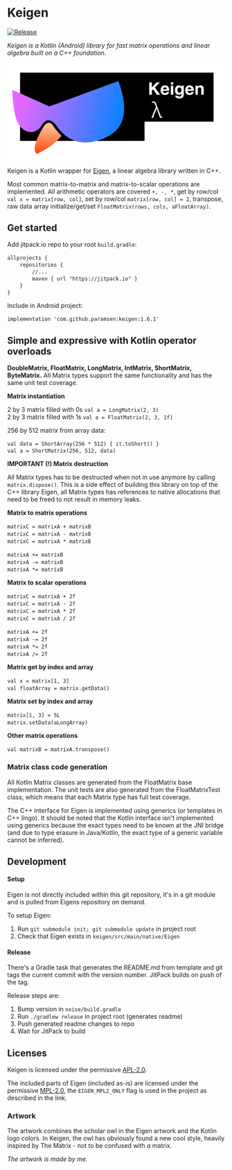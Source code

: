 # Keigen

[![Release](https://jitpack.io/v/paramsen/keigen.svg)](https://jitpack.io/#paramsen/keigen)

_Keigen is a Kotlin (Android) library for fast matrix operations and linear algebra built on a C++ foundation._  

![Keygen artwork](https://raw.githubusercontent.com/paramsen/Keigen/master/artwork.png)

Keigen is a Kotlin wrapper for [Eigen][eigen_site], a linear algebra library written in C++.  

Most common matrix-to-matrix and matrix-to-scalar operations are implemented. All arithmetic 
operators are covered `+, -, *`, get by row/col `val x = matrix[row, col]`, set by row/col 
`matrix[row, col] = 2`, transpose, raw data array initialize/get/set `FloatMatrix(rows, cols, aFloatArray)`.

## Get started

Add jitpack.io repo to your root `build.gradle`:
    
    allprojects {
        repositories {
            //...
            maven { url "https://jitpack.io" }
        }
    }

Include in Android project:

    implementation 'com.github.paramsen:keigen:1.6.1'

## Simple and expressive with Kotlin operator overloads

**DoubleMatrix, FloatMatrix, LongMatrix, IntMatrix, ShortMatrix, ByteMatrix.** All Matrix types 
support the same functionality and has the same unit test coverage.  

**Matrix instantiation**  

2 by 3 matrix filled with 0s `val a = LongMatrix(2, 3)`  
2 by 3 matrix filled with 1s `val a = FloatMatrix(2, 3, 1f)`  

256 by 512 matrix from array data:  
  
    val data = ShortArray(256 * 512) { it.toShort() }
    val a = ShortMatrix(256, 512, data)
    
**IMPORTANT (!) Matrix destruction**  

All Matrix types has to be destructed when not in use anymore by calling `matrix.dispose()`. This is
a side effect of building this library on top of the C++ library Eigen, all Matrix types has references
to native allocations that need to be freed to not result in memory leaks.

**Matrix to matrix operations**  

`matrixC = matrixA + matrixB`  
`matrixC = matrixA - matrixB`  
`matrixC = matrixA * matrixB`  

`matrixA += matrixB`  
`matrixA -= matrixB`  
`matrixA *= matrixB`  

**Matrix to scalar operations**  

`matrixC = matrixA + 2f`  
`matrixC = matrixA - 2f`  
`matrixC = matrixA * 2f`  
`matrixC = matrixA / 2f`  

`matrixA += 2f`  
`matrixA -= 2f`  
`matrixA *= 2f`  
`matrixA /= 2f`  

**Matrix get by index and array**  

`val x = matrix[1, 3]`  
`val floatArray = matrix.getData()`  

**Matrix set by index and array**  

`matrix[1, 3] = 5L`  
`matrix.setData(aLongArray)`  

**Other matrix operations**  

`val matrixB = matrixA.transpose()`  

### Matrix class code generation  

All Kotlin Matrix classes are generated from the FloatMatrix base implementation. The unit tests are 
also generated from the FloatMatrixTest class, which means that each Matrix type has full test coverage.  

The C++ interface for Eigen is implemented using generics (or templates in C++ lingo). It should be 
noted that the Kotlin interface isn't implemented using generics because the exact types need to be
known at the JNI bridge (and due to type erasure in Java/Kotlin, the exact type of a generic 
variable cannot be inferred).

## Development

#### Setup

Eigen is not directly included within this git repository, it's in a git module and is pulled 
from Eigens repository on demand.

To setup Eigen:

1. Run `git submodule init; git submodule update` in project root
2. Check that Eigen exists in `keigen/src/main/native/Eigen`

#### Release

There's a Gradle task that generates the README.md from template and git tags the current commit
with the version number. JitPack builds on push of the tag.

Release steps are:

1. Bump version in `noise/build.gradle`
2. Run `./gradlew release` in project root (generates readme)
3. Push generated readme changes to repo
4. Wait for JitPack to build

## Licenses

Keigen is licensed under the permissive [APL-2.0][keigen_license].  

The included parts of Eigen (included as-is) are licensed under the permissive 
[MPL-2.0][eigen_license], the `EIGEN_MPL2_ONLY` flag is used in the project as described in the link.

### Artwork

The artwork combines the scholar owl in the Eigen artwork and the Kotlin logo colors. In Keigen,
the owl has obviously found a new cool style, heavily inspired by The Matrix - not to be confused
with _a_ matrix.  

_The artwork is made by me._

[eigen_site]: http://eigen.tuxfamily.org/dox/GettingStarted.html
[eigen_license]: https://gitlab.com/libeigen/eigen/blob/master/COPYING.README
[keigen_license]: https://github.com/paramsen/Keigen/blob/master/LICENSE
